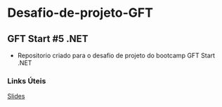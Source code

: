 # Desafio-de-projeto-GFT
## GFT Start #5 .NET
- Repositorio criado para o desafio de projeto do bootcamp GFT Start .NET

### Links Úteis 
[Slides](https://drive.google.com/file/d/1IZu0qohv1JOmxjEra1lknDiiStU68bl4/view?usp=sharing)
